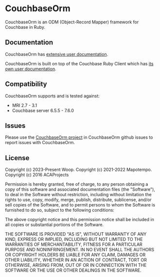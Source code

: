 CouchbaseOrm
============

CouchbaseOrm is an ODM (Object-Record Mapper) framework for Couchbase in Ruby.

Documentation
-------------

CouchbaseOrm has [extensive user documentation](https://mapotempo.github.io/couchbase-orm/).

CouchbaseOrm is built on top of the Couchbase Ruby Client which has
[its own user documentation](https://docs.couchbase.com/ruby-sdk/current/hello-world/overview.html).

Compatibility
-------------

CouchbaseOrm supports and is tested against:

- MRI 2.7 - 3.1
- Couchbase server 6.5.5 - 7.6.0

Issues
------

Please use the [CouchbaseOrm project](https://github.com/Mapotempo/couchbase-orm/issues/)
in CouchbaseOrm github issues to report issues with CouchbaseOrm.

License
-------

Copyright (c) 2023-Present Woop.
Copyright (c) 2021-2022 Mapotempo.
Copyright (c) 2016 ACAProjects

Permission is hereby granted, free of charge, to any person obtaining a copy
of this software and associated documentation files (the "Software"), to deal
in the Software without restriction, including without limitation the rights
to use, copy, modify, merge, publish, distribute, sublicense, and/or sell
copies of the Software, and to permit persons to whom the Software is furnished
to do so, subject to the following conditions:

The above copyright notice and this permission notice shall be included in all
copies or substantial portions of the Software.

THE SOFTWARE IS PROVIDED "AS IS", WITHOUT WARRANTY OF ANY KIND, EXPRESS OR
IMPLIED, INCLUDING BUT NOT LIMITED TO THE WARRANTIES OF MERCHANTABILITY,
FITNESS FOR A PARTICULAR PURPOSE AND NONINFRINGEMENT. IN NO EVENT SHALL THE
AUTHORS OR COPYRIGHT HOLDERS BE LIABLE FOR ANY CLAIM, DAMAGES OR OTHER
LIABILITY, WHETHER IN AN ACTION OF CONTRACT, TORT OR OTHERWISE, ARISING FROM,
OUT OF OR IN CONNECTION WITH THE SOFTWARE OR THE USE OR OTHER DEALINGS IN
THE SOFTWARE.
